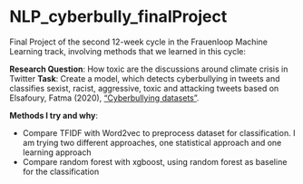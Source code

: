 # NLP_cyberbully_finalProject
Final Project of the second 12-week cycle in the Frauenloop Machine Learning track, involving methods that we learned in this cycle: 

**Research Question**: How toxic are the discussions around climate crisis in Twitter
**Task**: Create a model, which detects cyberbullying in tweets and classifies sexist, racist, aggressive, toxic and attacking tweets based on Elsafoury, Fatma (2020), [“Cyberbullying datasets”](https://www.kaggle.com/datasets/saurabhshahane/cyberbullying-dataset?select=aggression_parsed_dataset.csv). 

**Methods I try and why**:
- Compare TFIDF with Word2vec to preprocess dataset for classification. I am trying two different approaches, one statistical approach and one learning approach
- Compare random forest with xgboost, using random forest as baseline for the classification
